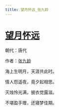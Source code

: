 ```yaml
---
title: 望月怀远_张九龄
---
```


# [望月怀远](http://so.gushiwen.org/view_2784.aspx)

朝代：唐代

作者：[张九龄](http://so.gushiwen.org/author_691.aspx)

海上生明月，天涯共此时。

情人怨遥夜，竟夕起相思。

灭烛怜光满，披衣觉露滋。

不堪盈手赠，还寝梦佳期。